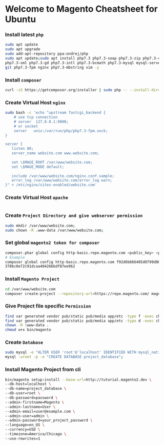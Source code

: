 # Welcome to Magento Cheatsheet for Ubuntu

### Install latest `php`
```sh
sudo apt update
sudo apt upgrade
sudo add-apt-repository ppa:ondrej/php
sudo apt update;sudo apt install php7.3 php7.3-soap php7.3-zip php7.3-curl \
php7.3-xml php7.3-gd php7.3-intl php7.3-bcmath php7.3-mysql mysql-server \ 
git php7.3-fpm nginx php7.3-mbstring vim -y
```

### Install `composer`
```sh
curl -sS https://getcomposer.org/installer | sudo php -- --install-dir=/usr/local/bin --filename=composer
```



### Create Virtual Host `nginx`
```sh
sudo bash -c 'echo "upstream fastcgi_backend {
    # use tcp connection
    # server  127.0.0.1:9000;
    # or socket
    server   unix:/var/run/php/php7.3-fpm.sock;
}

server {
   listen 80;
   server_name website.com www.website.com;
 
   set \$MAGE_ROOT /var/www/website.com;
   set \$MAGE_MODE default;
 
   include /var/www/website.com/nginx.conf.sample;
   error_log /var/www/website.com/error_log warn; 
}" > /etc/nginx/sites-enabled/website.com'
```

### Create Virtual Host `apache`
```sh

```

### Create `Project Directory and give webserver permission`
```sh
sudo mkdir /var/www/website.com;
sudo chown -R .www-data /var/www/website.com;
```

### Set global `magento2 token for composer`
```sh
composer.phar global config http-basic.repo.magento.com <public_key> <private_key>
# Example
composer global config http-basic.repo.magento.com f92d6b866405d0799d86b41ffe00e342 \ 
378bc0e72c91dcaa404266bdf87ee962
```

### Install `Magento Project`
```sh
cd /var/www/website.com
composer create-project --repository-url=https://repo.magento.com/ magento/project-community-edition=2.3.3 .
```

### Give Project file specific `Permission`
```sh
find var generated vendor pub/static pub/media app/etc -type f -exec chmod g+w {} +
find var generated vendor pub/static pub/media app/etc -type d -exec chmod g+ws {} +
chown -R :www-data .
chmod u+x bin/magento
```

### Create `Database`
```sh
sudo mysql -e "ALTER USER 'root'@'localhost' IDENTIFIED WITH mysql_native_password BY 'password'"; #ubuntu18.04
mysql -uroot -p -e "CREATE DATABASE project_database";
```

### Install Magento Project from cli
```sh
bin/magento setup:install --base-url=http://tutorial.magento2.dev \
--db-host=localhost \
--db-name=project_database \
--db-user=root \
--db-password=password \
--admin-firstname=Magento \
--admin-lastname=User \
--admin-email=user@example.com \
--admin-user=admin \
--admin-password=your_project_password \
--language=en_US \
--currency=USD \
--timezone=America/Chicago \
--use-rewrites=1
```


